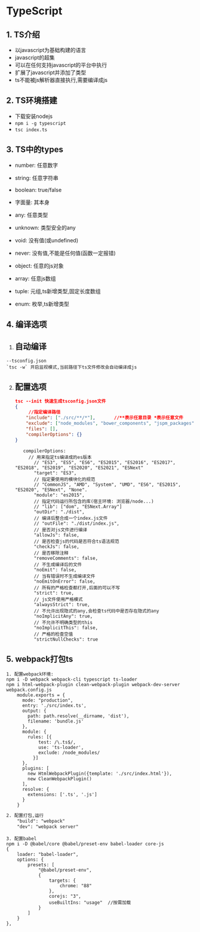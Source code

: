 # TypeScript

## 1. TS介绍

+ 以javascript为基础构建的语言
+ javascript的超集
+ 可以在任何支持javascript的平台中执行
+ 扩展了javascript并添加了类型
+ ts不能被js解析器直接执行,需要编译成js

## 2. TS环境搭建

+ 下载安装nodejs
+ `npm i -g typescript`
+ `tsc index.ts`

## 3.  TS中的types

+ number: 任意数字

+ string: 任意字符串
+ boolean: true/false
+ 字面量: 其本身
+ any: 任意类型
+ unknown: 类型安全的any
+ void: 没有值(或undefined)
+ never: 没有值,不能是任何值(函数一定报错)
+ object: 任意的js对象
+ array: 任意js数组
+ tuple: 元组,ts新增类型,固定长度数组
+ enum: 枚举,ts新增类型

## 4. 编译选项

1. ## 自动编译

```
--tsconfig.json
`tsc -w` 开启监视模式,当前路径下ts文件修改会自动编译成js
```

2. ## 配置选项

   ```json
   tsc --init 快速生成tsconfig.json文件
   {
    	//指定编译路径   
       "include": ["./src/**/*"],		//**表示任意目录 *表示任意文件
       "exclude": ["node_modules", "bower_components", "jspm_packages"],
       "files": [],
       "compilerOptions": {}
   }
   ```
   
   ```
      compilerOptions:
      	// 用来指定ts编译成的es版本
          // "ES3", "ES5", "ES6", "ES2015", "ES2016", "ES2017", "ES2018", "ES2019", "ES2020", "ES2021", "ESNext"
          "target": "ES3",
          // 指定要使用的模块化的规范
          // "CommonJS", "AMD", "System", "UMD", "ES6", "ES2015", "ES2020", "ESNext", "None".
          "module": "es2015",
          // 指定代码运行所包含的库(宿主环境: 浏览器/node...)
          // "lib": ["dom", "ESNext.Array"]
          "outDir": "./dist",
          // 编译后整合成一个index.js文件
          // "outFile": "./dist/index.js",
          // 是否对js文件进行编译
          "allowJs": false,
          // 是否检查js的代码是否符合ts语法规范
          "checkJs": false,
          // 是否移除注释
          "removeComments": false,
          // 不生成编译后的文件
          "noEmit": false,
          // 当有错误时不生成编译文件
          "noEmitOnError": false,
          // 所有的严格检查都打开,后面的可以不写
          "strict": true,
          // js文件使用严格模式
          "alwaysStrict": true,
          // 不允许出现隐式的any,会检查ts代码中是否存在隐式的any
          "noImplicitAny": true,
          // 不允许不明确类型的this
          "noImplicitThis": false,
          // 严格的检查空值
          "strictNullChecks": true
   ```
## 5. webpack打包ts

```
1. 配置webpack环境:
npm i -D webpack webpack-cli typescript ts-loader
npm i html-webpack-plugin clean-webpack-plugin webpack-dev-server
webpack.config.js
    module.exports = {
      mode: "production",
      entry: './src/index.ts',
      output: {
        path: path.resolve(__dirname, 'dist'),
        filename: 'bundle.js'
      },
      module: {
        rules: [{
            test: /\.ts$/,
            use: 'ts-loader',
            exclude: /node_modules/
          }]
      },
      plugins: [
        new HtmlWebpackPlugin({template: './src/index.html'}),
        new CleanWebpackPlugin()
      ],
      resolve: {
        extensions: ['.ts', '.js']
      }
    }
```

```txt
2. 配置打包,运行
    "build": "webpack"
    "dev": "webpack server"
```

```
3. 配置babel
npm i -D @babel/core @babel/preset-env babel-loader core-js
{
    loader: "babel-loader",
    options: {
	    presets: [
            "@babel/preset-env",
            {
                targets: {
                    chrome: "88"
                },
                corejs: "3",
                useBuiltIns: "usage"  //按需加载
            }
        ]
    }
},
```

